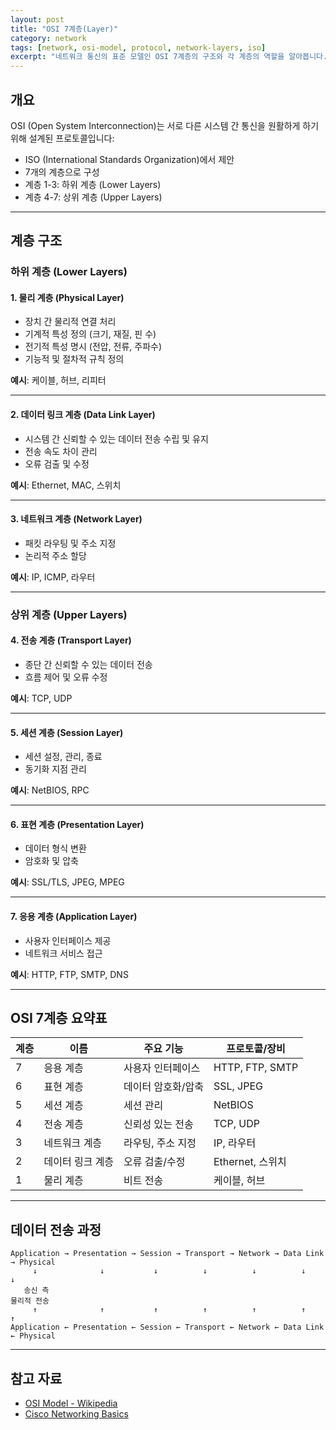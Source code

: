 ```yaml
---
layout: post
title: "OSI 7계층(Layer)"
category: network
tags: [network, osi-model, protocol, network-layers, iso]
excerpt: "네트워크 통신의 표준 모델인 OSI 7계층의 구조와 각 계층의 역할을 알아봅니다."
---
```


## 개요

OSI (Open System Interconnection)는 서로 다른 시스템 간 통신을 원활하게 하기 위해 설계된 프로토콜입니다:

- ISO (International Standards Organization)에서 제안
- 7개의 계층으로 구성
- 계층 1-3: 하위 계층 (Lower Layers)
- 계층 4-7: 상위 계층 (Upper Layers)

---

## 계층 구조

### 하위 계층 (Lower Layers)

#### 1. 물리 계층 (Physical Layer)

- 장치 간 물리적 연결 처리
- 기계적 특성 정의 (크기, 재질, 핀 수)
- 전기적 특성 명시 (전압, 전류, 주파수)
- 기능적 및 절차적 규칙 정의

**예시**: 케이블, 허브, 리피터

---

#### 2. 데이터 링크 계층 (Data Link Layer)

- 시스템 간 신뢰할 수 있는 데이터 전송 수립 및 유지
- 전송 속도 차이 관리
- 오류 검출 및 수정

**예시**: Ethernet, MAC, 스위치

---

#### 3. 네트워크 계층 (Network Layer)

- 패킷 라우팅 및 주소 지정
- 논리적 주소 할당

**예시**: IP, ICMP, 라우터

---

### 상위 계층 (Upper Layers)

#### 4. 전송 계층 (Transport Layer)

- 종단 간 신뢰할 수 있는 데이터 전송
- 흐름 제어 및 오류 수정

**예시**: TCP, UDP

---

#### 5. 세션 계층 (Session Layer)

- 세션 설정, 관리, 종료
- 동기화 지점 관리

**예시**: NetBIOS, RPC

---

#### 6. 표현 계층 (Presentation Layer)

- 데이터 형식 변환
- 암호화 및 압축

**예시**: SSL/TLS, JPEG, MPEG

---

#### 7. 응용 계층 (Application Layer)

- 사용자 인터페이스 제공
- 네트워크 서비스 접근

**예시**: HTTP, FTP, SMTP, DNS

---

## OSI 7계층 요약표

| 계층 | 이름 | 주요 기능 | 프로토콜/장비 |
|------|------|-----------|---------------|
| 7 | 응용 계층 | 사용자 인터페이스 | HTTP, FTP, SMTP |
| 6 | 표현 계층 | 데이터 암호화/압축 | SSL, JPEG |
| 5 | 세션 계층 | 세션 관리 | NetBIOS |
| 4 | 전송 계층 | 신뢰성 있는 전송 | TCP, UDP |
| 3 | 네트워크 계층 | 라우팅, 주소 지정 | IP, 라우터 |
| 2 | 데이터 링크 계층 | 오류 검출/수정 | Ethernet, 스위치 |
| 1 | 물리 계층 | 비트 전송 | 케이블, 허브 |

---

## 데이터 전송 과정

```
Application → Presentation → Session → Transport → Network → Data Link → Physical
     ↓              ↓           ↓          ↓          ↓          ↓          ↓
   송신 측                                                                물리적 전송
     ↑              ↑           ↑          ↑          ↑          ↑          ↑
Application ← Presentation ← Session ← Transport ← Network ← Data Link ← Physical
```

---

## 참고 자료

- [OSI Model - Wikipedia](https://en.wikipedia.org/wiki/OSI_model)
- [Cisco Networking Basics](https://www.cisco.com/)
